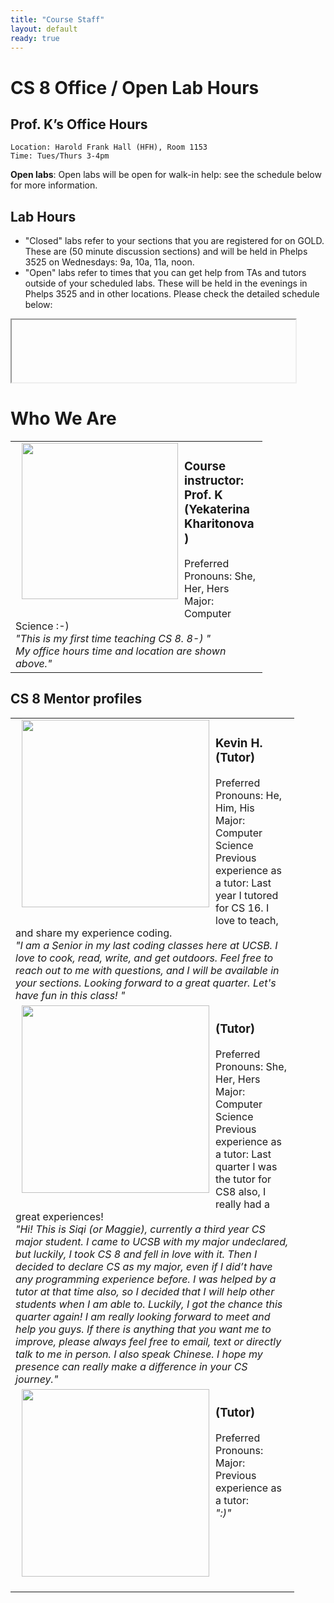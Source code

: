 ```yaml
---
title: "Course Staff"
layout: default
ready: true
---
```


# CS 8 Office / Open Lab Hours

## Prof. K’s Office Hours

    Location: Harold Frank Hall (HFH), Room 1153
    Time: Tues/Thurs 3-4pm

**Open labs**:  Open labs will be open for walk-in help: see the schedule below for more information.

## Lab Hours
* "Closed" labs refer to your sections that you are registered for on GOLD. These are (50 minute discussion sections) and will be held in Phelps 3525 on Wednesdays: 9a, 10a, 11a, noon.
* "Open" labs refer to times that you can get help from TAs and tutors outside of your scheduled labs. These will be held in the evenings in Phelps 3525 and in other locations. Please check the detailed schedule below:
<style>
iframe { width: 90%; height: 100px; overflow: scroll; }  
</style>

<iframe src=""></iframe>


# Who We Are<a name="staff"></a>

<table style="width:80%">
<tr>
  <td>
  <img src="/f19/info/mentorPhotos/ykk.png"  width="250px"  alt="" style="float: left; margin: 0px 10px 20px 10px;">
  <h3> Course instructor: Prof. K (Yekaterina Kharitonova)</h3>
  Preferred Pronouns: She, Her, Hers<br/>
  Major: Computer Science :-)<br/>
  <i> "This is my first time teaching CS 8. 8-) " </i><br/>
  <i>My office hours time and location are shown above."</i><br/>
  </td>
</tr>
</table>

## CS 8 Mentor profiles

<table style="width:90%">
<tr>
<td>
  <img src="/f19/info/mentorPhotos/Kevin.png"  width="300px"  alt="" style="float: left; margin: 0px 10px 20px 10px;">
  <h3>Kevin H. (Tutor) </h3>
    Preferred Pronouns: He, Him, His<br/>
    Major: Computer Science<br/>
    Previous experience as a tutor: Last year I tutored for CS 16. I love to teach, and share my experience coding. <br/>
    <i> "I am a Senior in my last coding classes here at UCSB. I love to cook, read, write, and get outdoors. Feel free to reach out to me with questions, and I will be available in your sections. Looking forward to a great quarter. Let's have fun in this class! " </i>
  </td>
</tr>
    
<tr>
  <td>
  <img src="/f19/info/mentorPhotos/CS08-S19-Siqi-Z.JPG"  width="300px"  alt="" style="float: left; margin: 0px 10px 20px 10px;">
  <h3>(Tutor)</h3>
    Preferred Pronouns: She, Her, Hers<br/>
    Major: Computer Science <br/>
    Previous experience as a tutor: Last quarter I was the tutor for CS8 also, I really had a great experiences!<br/>
  <i> "Hi! This is Siqi (or Maggie), currently a third year CS major student. I came to UCSB with my major undeclared, but luckily, I took CS 8 and fell in love with it. Then I decided to declare CS as my major, even if I did’t have any programming experience before. I was helped by a tutor at that time also, so I decided that I will help other students when I am able to. Luckily, I got the chance this quarter again! I am really looking forward to meet and help you guys. If there is anything that you want me to improve, please always feel free to email, text or directly talk to me in person. I also speak Chinese. I hope my presence can really make a difference in your CS journey." </i>
  </td>
</tr>

<tr>
  <td>
  <img src="/f19/info/mentorPhotos/404.gif"  width="300px"  alt="" style="float: left; margin: 0px 10px 20px 10px;">
  <h3>(Tutor)</h3>
    Preferred Pronouns: <br/>
    Major: <br/>
    Previous experience as a tutor: <br/>
  <i> ":)" </i>
  </td>
</tr>

</table>


